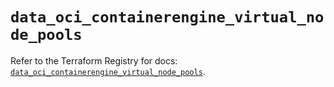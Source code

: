 # `data_oci_containerengine_virtual_node_pools`

Refer to the Terraform Registry for docs: [`data_oci_containerengine_virtual_node_pools`](https://registry.terraform.io/providers/oracle/oci/7.19.0/docs/data-sources/containerengine_virtual_node_pools).
